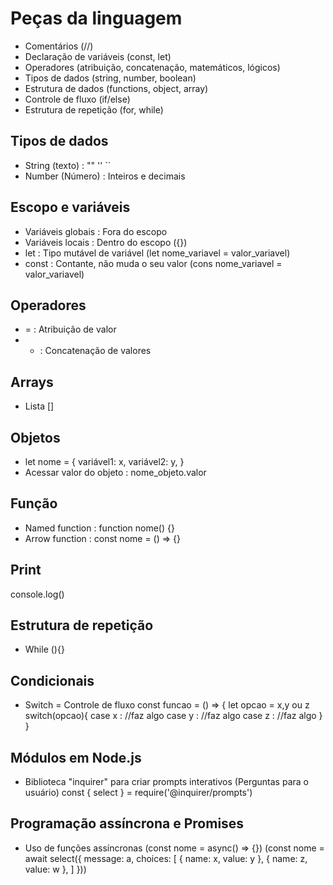 # Peças da linguagem
- Comentários (//)
- Declaração de variáveis (const, let)
- Operadores (atribuição, concatenação, matemáticos, lógicos)
- Tipos de dados (string, number, boolean)
- Estrutura de dados (functions, object, array)
- Controle de fluxo (if/else)
- Estrutura de repetição (for, while)

## Tipos de dados
- String (texto) : "" '' ``
- Number (Número) : Inteiros e decimais

## Escopo e variáveis
- Variáveis globais : Fora do escopo
- Variáveis locais : Dentro do escopo ({})
- let : Tipo mutável de variável (let nome_variavel = valor_variavel)
- const : Contante, não muda o seu valor (cons nome_variavel = valor_variavel)

## Operadores
- = : Atribuição de valor
- + : Concatenação de valores

## Arrays
- Lista []

## Objetos
-   let nome = {
        variável1: x,
        variável2: y,
    }
- Acessar valor do objeto : nome_objeto.valor

## Função
- Named function : function nome() {}
- Arrow function : const nome = () => {}

## Print
console.log()

## Estrutura de repetição
- While (){}

## Condicionais
- Switch = Controle de fluxo
    const funcao = () => {
        let opcao = x,y ou z
        switch(opcao){
            case x :
                //faz algo
            case y :
                //faz algo
            case z : 
                //faz algo
        }
    }

## Módulos em Node.js
- Biblioteca "inquirer" para criar prompts interativos (Perguntas para o usuário)
    const { select } = require('@inquirer/prompts')

## Programação assíncrona e Promises
- Uso de funções assíncronas 
(const nome = async() => {})
(const nome = await select({
    message: a,
    choices: [
        {
            name: x,
            value: y
        },
        {
            name: z,
            value: w
        },
    ]
}))
